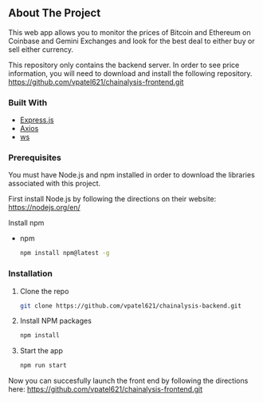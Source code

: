 ## About The Project
This web app allows you to monitor the prices of Bitcoin and Ethereum on Coinbase and Gemini Exchanges and look for the best deal to either buy or sell either currency.

This repository only contains the backend server. In order to see price information, you will need to download and install the following repository.
https://github.com/vpatel621/chainalysis-frontend.git


### Built With

* [Express.js](https://reactjs.org/)
* [Axios](https://getbootstrap.com)
* [ws](https://github.com/websockets/ws)


### Prerequisites

You must have Node.js and npm installed in order to download the libraries associated with this project.

First install Node.js by following the directions on their website: https://nodejs.org/en/

Install npm 

* npm
  ```sh
  npm install npm@latest -g
  ```

### Installation



1. Clone the repo
   ```sh
   git clone https://github.com/vpatel621/chainalysis-backend.git
   ```
2. Install NPM packages
   ```sh
   npm install
   ```
3. Start the app
   ```sh
   npm run start
   ```
Now you can succesfully launch the front end by following the directions here: https://github.com/vpatel621/chainalysis-frontend.git

